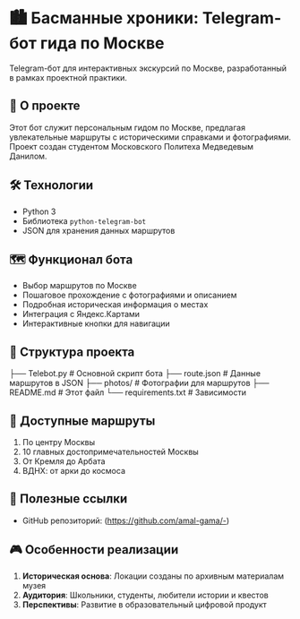 # 🏙️ Басманные хроники: Telegram-бот гида по Москве

Telegram-бот для интерактивных экскурсий по Москве, разработанный в рамках проектной практики.

## 📌 О проекте
Этот бот служит персональным гидом по Москве, предлагая увлекательные маршруты с историческими справками и фотографиями. Проект создан студентом Московского Политеха Медведевым Данилом.

## 🛠 Технологии
- Python 3
- Библиотека `python-telegram-bot` 
- JSON для хранения данных маршрутов

## 🗺️ Функционал бота

- Выбор маршрутов по Москве  
- Пошаговое прохождение с фотографиями и описанием  
- Подробная историческая информация о местах  
- Интеграция с Яндекс.Картами  
- Интерактивные кнопки для навигации  

## 📂 Структура проекта
├── Telebot.py # Основной скрипт бота
├── route.json # Данные маршрутов в JSON
├── photos/ # Фотографии для маршрутов
├── README.md # Этот файл
└── requirements.txt # Зависимости


## 🚀 Доступные маршруты

1. По центру Москвы  
2. 10 главных достопримечательностей Москвы  
3. От Кремля до Арбата  
4. ВДНХ: от арки до космоса

## 🔗 Полезные ссылки

- GitHub репозиторий: (https://github.com/amal-gama/-)
## 🎮 Особенности реализации

1. **Историческая основа**: Локации созданы по архивным материалам музея
2. **Аудитория**: Школьники, студенты, любители истории и квестов
3. **Перспективы**: Развитие в образовательный цифровой продукт
